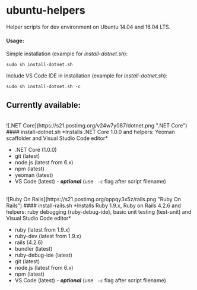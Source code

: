 # ubuntu-helpers
Helper scripts for dev environment on Ubuntu 14.04 and 16.04 LTS.

#### Usage:

Simple installation (example for *install-dotnet.sh*):
```
sudo sh install-dotnet.sh
```

Include VS Code IDE in installation (example for *install-dotnet.sh*):
```
sudo sh install-dotnet.sh -c
```

## Currently available:
 
<br/>
![.NET Core](https://s21.postimg.org/v24w7y087/dotnet.png ".NET Core")
#### install-dotnet.sh
*Installs .NET Core 1.0.0 and helpers: Yeoman scaffolder and Visual Studio Code editor*

- .NET Core (1.0.0)
- git (latest)
- node.js (latest from 6.x)
- npm (latest)
- yeoman (latest)
- VS Code (latest) - ***optional*** (use ` -c` flag after script filename)

<br/>
![Ruby On Rails](https://s21.postimg.org/oppqy3x5z/rails.png "Ruby On Rails")
#### install-rails.sh
*Installs Ruby 1.9.x, Ruby on Rails 4.2.6 and helpers: ruby debugging (ruby-debug-ide), basic unit testing (test-unit) and Visual Studio Code editor*

- ruby (latest from 1.9.x)
- ruby-dev (latest from 1.9.x)
- rails (4.2.6)
- bundler (latest)
- ruby-debug-ide (latest)
- git (latest)
- node.js (latest from 6.x)
- npm (latest)
- VS Code (latest) - ***optional*** (use ` -c` flag after script filename)
